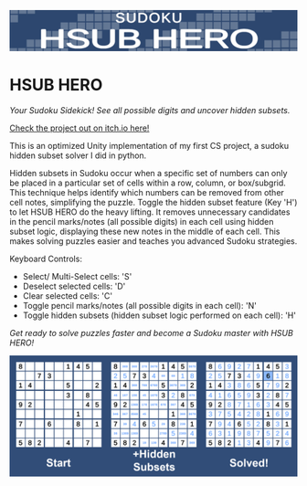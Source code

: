 
![Image](https://github.com/groundctrl2/HSub-Sudoku/blob/ad306ddca5a9c48194f2a8818bede0db65f53d4d/Assets/Media/HSubHero-Banner1.png)

# HSUB HERO
*Your Sudoku Sidekick! See all possible digits and uncover hidden subsets.*

[Check the project out on itch.io here!](https://groundctrl2.itch.io/hsub-hero)

This is an optimized Unity implementation of my first CS project, a sudoku hidden subset solver I did in python.

Hidden subsets in Sudoku occur when a specific set of numbers can only be placed in a particular set of cells within a row, column, or box/subgrid. This technique helps identify which numbers can be removed from other cell notes, simplifying the puzzle.
Toggle the hidden subset feature (Key 'H') to let HSUB HERO do the heavy lifting. It removes unnecessary candidates in the pencil marks/notes (all possible digits) in each cell using hidden subset logic, displaying these new notes in the middle of each cell. This makes solving puzzles easier and teaches you advanced Sudoku strategies.​

Keyboard Controls:
- Select/ Multi-Select cells: 'S'
- Deselect selected cells: 'D'
- Clear selected cells: 'C'
- Toggle  pencil marks/notes (all possible digits in each cell): 'N'
- Toggle hidden subsets (hidden subset logic performed on each cell): 'H'

*Get ready to solve puzzles faster and become a Sudoku master with HSUB HERO!* 

![Image](https://github.com/groundctrl2/HSub-Sudoku/blob/ad306ddca5a9c48194f2a8818bede0db65f53d4d/Assets/Media/EasySolve.png)
